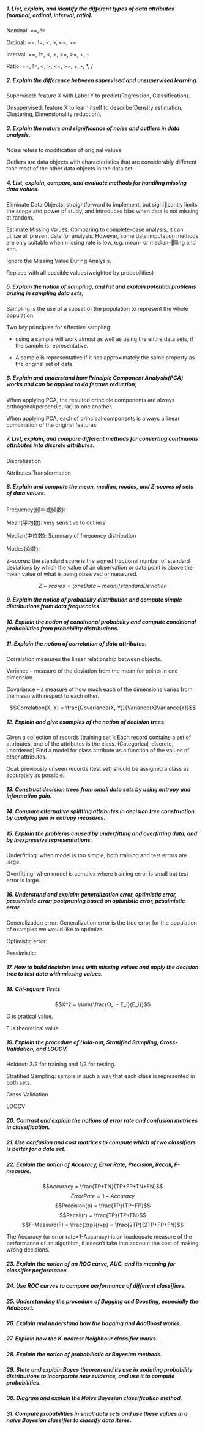 ##### 1. List, explain, and identify the different types of data attributes (nominal, ordinal, interval, ratio).

Nominal: ==, !=

Ordinal: ==, !=, <, >, <=, >=

Interval: ==, !=, <, >, <=, >=, +, -

Ratio: ==, !=, <, >, <=, >=, +, -, *, /

##### 2. Explain the difference between supervised and unsupervised learning.

Supervised: feature X with Label Y to predict(Regression, Classification).

Unsupervised: feature X to learn itself to describe(Density estimation, Clustering, Dimensionality reduction).

##### 3. Explain the nature and significance of noise and outliers in data analysis.

Noise refers to modification of original values.

Outliers are data objects with characteristics that are considerably different than most of the other data objects in the data set.

##### 4. List, explain, compare, and evaluate methods for handling missing data values.

Eliminate Data Objects: straightforward to implement, but signicantly limits the scope and power of study, and introduces bias when data is not missing at random.

Estimate Missing Values: Comparing to complete-case analysis, it can utilize all present data for analysis. However, some data imputation methods are only suitable when missing rate is low, e.g. mean- or median-lling and knn.

Ignore the Missing Value During Analysis.

Replace with all possible values(weighted by probabilities)

##### 5. Explain the notion of sampling, and list and explain potential problems arising in sampling data sets;

Sampling is the use of a subset of the population to represent the whole population.

Two key principles for effective sampling:
- using a sample will work almost as well as using the entire data sets, if the sample is representative.

- A sample is representative if it has approximately the same property as the original set of data.

##### 6. Explain and understand how Principle Component Analysis(PCA) works and can be applied to do feature reduction;

When applying PCA, the resulted principle components are always orthogonal(perpendicular) to one another.

When applying PCA, each of principal components is always a linear combination of the original features.

##### 7. List, explain, and compare different methods for converting continuous attributes into discrete attributes.

Discretization

Attributes Transformation

##### 8. Explain and compute the mean, median, modes, and Z-scores of sets of data values.

Frequency(频率或频数): 

Mean(平均数): very sensitive to outliers

Median(中位数): Summary of frequency distribution

Modes(众数):

Z-scores: the standard score is the signed fractional number of standard deviations by which the value of an observation or data point is above the mean value of what is being observed or measured.

$$Z-scores = (oneData - mean) / standardDeviation$$

##### 9. Explain the notion of probability distribution and compute simple distributions from data frequencies.

##### 10. Explain the notion of conditional probability and compute conditional probabilities from probability distributions.

##### 11. Explain the notion of correlation of data attributes.

Correlation measures the linear relationship between objects.

Variance – measure of the deviation from the mean for points in one dimension.

Covariance – a measure of how much each of the dimensions varies from the mean with respect to each other.

$$Correlation(X, Y) = \frac{Covariance(X, Y)}{Variance(X)Variance(Y)}$$

##### 12. Explain and give examples of the notion of decision trees.

Given a collection of records (training set ): Each record contains a set of attributes, one of the attributes is the class. (Categorical, discrete, unordered) Find a model for class attribute as a function of the values of other attributes.

Goal: previously unseen records (test set) should be assigned a class as accurately as possible.

##### 13. Construct decision trees from small data sets by using entropy and information gain.

##### 14. Compare alternative splitting attributes in decision tree construction by applying gini or entropy measures.

##### 15. Explain the problems caused by underfitting and overfitting data, and by inexpressive representations.

Underfitting: when model is too simple, both training and test errors are large.

Overfitting: when model is complex where training error is small but test error is large.

##### 16. Understand and explain: generalization error, optimistic error, pessimistic error; postpruning based on optimistic error, pessimistic error.

Generalization error: Generalization error is the true error for the population of examples we would like to optimize.

Optimistic error:

Pessimistic:

##### 17. How to build decision trees with missing values and apply the decision tree to test data with missing values.

##### 18. Chi-square Tests

$$X^2 = \sum{\frac{O_i - E_i}{E_i}}$$

O is pratical value.

E is theoretical value.

##### 19. Explain the procedure of Hold-out, Stratified Sampling, Cross-Validation, and LOOCV.

Holdout: 2/3 for training and 1/3 for testing.

Stratified Sampling: sample in such a way that each class is represented in both sets.

Cross-Validation

LOOCV

##### 20. Contrast and explain the notions of error rate and confusion matrices in classification.

##### 21. Use confusion and cost matrices to compute which of two classifiers is better for a data set.

##### 22. Explain the notion of Accuracy, Error Rate, Precision, Recall, F-measure.

$$Accuracy = \frac{TP+TN}{TP+FP+TN+FN}$$
$$Error Rate = 1 - Accuracy$$
$$Precision(p) = \frac{TP}{TP+FP}$$
$$Recall(r) = \frac{TP}{TP+FN}$$
$$F-Measure(F) = \frac{2rp}{r+p} = \frac{2TP}{2TP+FP+FN}$$

The Accuracy (or error rate=1-Accuracy) is an inadequate measure of the performance of an algorithm, it doesn’t take into account the cost of making wrong decisions.

##### 23. Explain the notion of an ROC curve, AUC, and its meaning for classifier performance.

##### 24. Use ROC curves to compare performance of different classifiers.

##### 25. Understanding the procedure of Bagging and Boosting, especially the Adaboost.

##### 26. Explain and understand how the bagging and AdaBoost works.

##### 27. Explain how the K-nearest Neighbour classifier works.

##### 28. Explain the notion of probabilistic or Bayesian methods.

##### 29. State and explain Bayes theorem and its use in updating probability distributions to incorporate new evidence, and use it to compute probabilities.

##### 30. Diagram and explain the Naive Bayesian classification method.

##### 31. Compute probabilities in small data sets and use these values in a naive Bayesian classifier to classify data items.